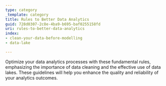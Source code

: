 ```yaml
---
type: category
_template: category
title: Rules to Better Data Analytics
guid: 728d0307-2c8e-4ba9-b695-baf0255158fd
uri: rules-to-better-data-analytics
index:
- clean-your-data-before-modelling
- data-lake

---
```


Optimize your data analytics processes with these fundamental rules, emphasizing the importance of data cleaning and the effective use of data lakes. These guidelines will help you enhance the quality and reliability of your analytics outcomes.
